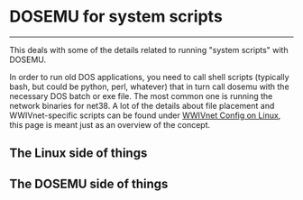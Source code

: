 # DOSEMU for system scripts
***

This deals with some of the details related to running "system scripts" with DOSEMU.

In order to run old DOS applications, you need to call shell scripts (typically bash, but could be python, perl, whatever) that in turn call dosemu with the necessary DOS batch or exe file. The most common one is running the network binaries for net38. A lot of the details about file placement and WWIVnet-specific scripts can be found under 
[WWIVnet Config on Linux](network/wwivnet_linux.md), this page is meant just as an
overview of the concept.

## The Linux side of things

## The DOSEMU side of things
